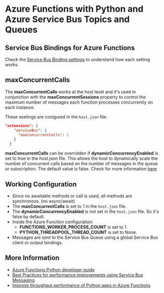# Azure Functions with Python and Azure Service Bus Topics and Queues

## Service Bus Bindings for Azure Functions

Check the [Service Bus Binding settings](https://learn.microsoft.com/en-us/azure/azure-functions/functions-bindings-service-bus?tabs=in-process,extensionv5,extensionv3&pivots=programming-language-python#hostjson-settings) to understand how each setting works.

## maxConcurrentCalls

The **maxConcurrentCalls** works at the host level and it's used in conjunction with the **maxConcurrentSessions** property to control the maximum number of messages each function processes concurrently on each instance.

These seetings are conigured in the `host.json` file:

``` json
"extensions": {
    "serviceBus": {
      "maxConcurrentCalls": 1
    }
  }
```

**maxConcurrentCalls** can be overridden if **dynamicConcurrencyEnabled** is set to true in the host.json file. This allows the host to dynamically scale the number of concurrent calls based on the number of messages in the queue or subscription. The default value is false. Check for more information [here](https://learn.microsoft.com/en-us/azure/azure-functions/functions-concurrency#dynamic-concurrency-configuration)

## Working Configuration

* Since no awaitable methods or call is used, all methods are synchronous. (no async/await)
* The **maxConcurrentCalls** is set to 1 in the `host.json` file.
* The **dynamicConcurrencyEnabled** is not set in the `host.json` file. So it's false by default.
* Inside the Azure Function configuration:
    * **FUNCTIONS_WORKER_PROCESS_COUNT** is set to 1.
    * **PYTHON_THREADPOOL_THREAD_COUNT** is set to None.
* Messages are sent to the Service Bus Queue using a global Service Bus client or output bindings.

## More Information

* [Azure Functions Python developer guide](https://learn.microsoft.com/en-us/azure/azure-functions/functions-reference-python?tabs=asgi,application-level&pivots=python-mode-configuration)
* [Best Practices for performance improvements using Service Bus Messaging](https://learn.microsoft.com/en-us/azure/service-bus-messaging/service-bus-performance-improvements?tabs=net-standard-sdk-2)
* [Improve throughput performance of Python apps in Azure Functions](https://learn.microsoft.com/en-us/azure/azure-functions/python-scale-performance-reference#use-multiple-language-worker-processes)
